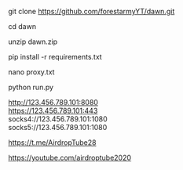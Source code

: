 
git clone https://github.com/forestarmyYT/dawn.git

cd dawn

unzip dawn.zip

pip install -r requirements.txt

nano proxy.txt

python run.py


http://123.456.789.101:8080  
https://123.456.789.101:443  
socks4://123.456.789.101:1080  
socks5://123.456.789.101:1080



https://t.me/AirdropTube28

https://youtube.com/airdroptube2020
